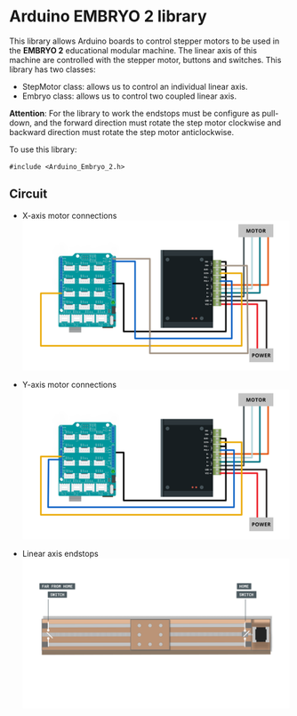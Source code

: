# Arduino EMBRYO 2 library

This library allows Arduino boards to control stepper motors to be used in the **EMBRYO 2** educational modular machine. The linear axis of this machine are controlled with the stepper motor, buttons and switches. This library has two classes:
- StepMotor class: allows us to control an individual linear axis.
- Embryo class: allows us to control two coupled linear axis.

**Attention**: For the library to work the endstops must be configure as pull-down, and the forward direction must rotate the step motor clockwise and backward direction must rotate the step motor anticlockwise.

To use this library:

```
#include <Arduino_Embryo_2.h>
```

## Circuit

- X-axis motor connections
![Step motor connections](images/embryo-power-4.png)

- Y-axis motor connections
![Step motor connections](images/embryo-power-5.png)

- Linear axis endstops
![Linear axis](images/end-stop-switches.png)

